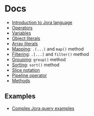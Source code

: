 # Docs

- [Introduction to Jora language](./articles/intro.md)
- [Operators](./articles/operators.md)
- [Variables](./articles/variables.md)
- [Object literals](./articles/object-literal.md)
- [Array literals](./articles/array-literal.md)
- [Mapping](./articles/map.md): `.(...)` and `map()` method
- [Filtering](./articles/filter.md): `.[...]` and `filter()` method
- [Grouping](./articles/group.md): `group()` method
- [Sorting](./articles/sort): `sort()` method
- [Slice notation](./articles/slice-notation.md)
- [Pipeline operator](./articles/pipeline-operator.md)
- [Methods](./articles/methods.md)

## Examples

- [Complex Jora query examples](./complex-examples.md)

